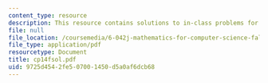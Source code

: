 ```yaml
---
content_type: resource
description: This resource contains solutions to in-class problems for week 14, friday.
file: null
file_location: /coursemedia/6-042j-mathematics-for-computer-science-fall-2005/9725d4542fe507001450d5a0af6dcb68_cp14fsol.pdf
file_type: application/pdf
resourcetype: Document
title: cp14fsol.pdf
uid: 9725d454-2fe5-0700-1450-d5a0af6dcb68
---
```

